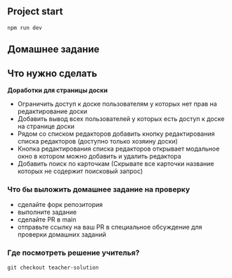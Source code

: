 ## Project start

`npm run dev`

## Домашнее задание

## Что нужно сделать

**Доработки для страницы доски**

- Ограничить доступ к доске пользователям у которых нет прав на редактирование доски
- Добавить вывод всех пользователей у которых есть доступ к доске на странице доски
- Рядом со списком редакторов добавить кнопку редактирования списка редакторов (доступно только хозяину доски)
- Кнопка редактирования списка редакторов открывает модальное окно в котором можно добавить и удалить редактора
- Добавить поиск по карточкам (Скрывате все карточки название которых не содержит поисковый запрос)

### Что бы выложить домашнее задание на проверку

- сделайте форк репозитория
- выполните задание
- сделайте PR в main
- отправьте ссылку на ваш PR в специальное обсуждение для проверки домашних заданий

### Где посмотреть решение учителья?

`git checkout teacher-solution`
